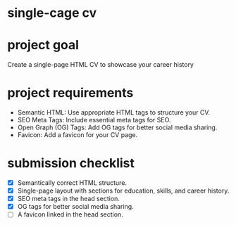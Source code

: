 # single-cage cv

# project goal
Create a single-page HTML CV to showcase your career history

# project requirements
* Semantic HTML: Use appropriate HTML tags to structure your CV.
* SEO Meta Tags: Include essential meta tags for SEO.
* Open Graph (OG) Tags: Add OG tags for better social media sharing.
* Favicon: Add a favicon for your CV page.

# submission checklist
- [x] Semantically correct HTML structure.
- [x] Single-page layout with sections for education, skills, and career history.
- [x] SEO meta tags in the head section.
- [x] OG tags for better social media sharing.
- [ ] A favicon linked in the head section.
